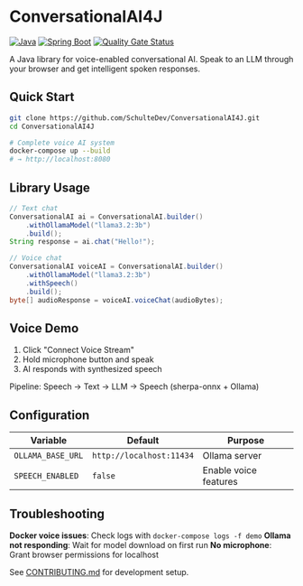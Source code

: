 # ConversationalAI4J

[![Java](https://img.shields.io/badge/Java-21-orange.svg)](https://openjdk.java.net/)
[![Spring Boot](https://img.shields.io/badge/Spring%20Boot-3.3.0-brightgreen.svg)](https://spring.io/projects/spring-boot)
[![Quality Gate Status](https://sonarcloud.io/api/project_badges/measure?project=SchulteDev_ConversationalAI4J&metric=alert_status&token=d82a94ffeaa4b434396b27080eab2189e4b032e8)](https://sonarcloud.io/summary/new_code?id=SchulteDev_ConversationalAI4J)

A Java library for voice-enabled conversational AI. Speak to an LLM through your browser and get intelligent spoken responses.

## Quick Start

```bash
git clone https://github.com/SchulteDev/ConversationalAI4J.git
cd ConversationalAI4J

# Complete voice AI system
docker-compose up --build
# → http://localhost:8080
```

## Library Usage

```java
// Text chat
ConversationalAI ai = ConversationalAI.builder()
    .withOllamaModel("llama3.2:3b")
    .build();
String response = ai.chat("Hello!");

// Voice chat
ConversationalAI voiceAI = ConversationalAI.builder()
    .withOllamaModel("llama3.2:3b")
    .withSpeech()
    .build();
byte[] audioResponse = voiceAI.voiceChat(audioBytes);
```

## Voice Demo

1. Click "Connect Voice Stream"
2. Hold microphone button and speak
3. AI responds with synthesized speech

Pipeline: Speech → Text → LLM → Speech (sherpa-onnx + Ollama)

## Configuration

| Variable | Default | Purpose |
|----------|---------|---------|
| `OLLAMA_BASE_URL` | `http://localhost:11434` | Ollama server |
| `SPEECH_ENABLED` | `false` | Enable voice features |

## Troubleshooting

**Docker voice issues**: Check logs with `docker-compose logs -f demo`
**Ollama not responding**: Wait for model download on first run
**No microphone**: Grant browser permissions for localhost

See [CONTRIBUTING.md](CONTRIBUTING.md) for development setup.